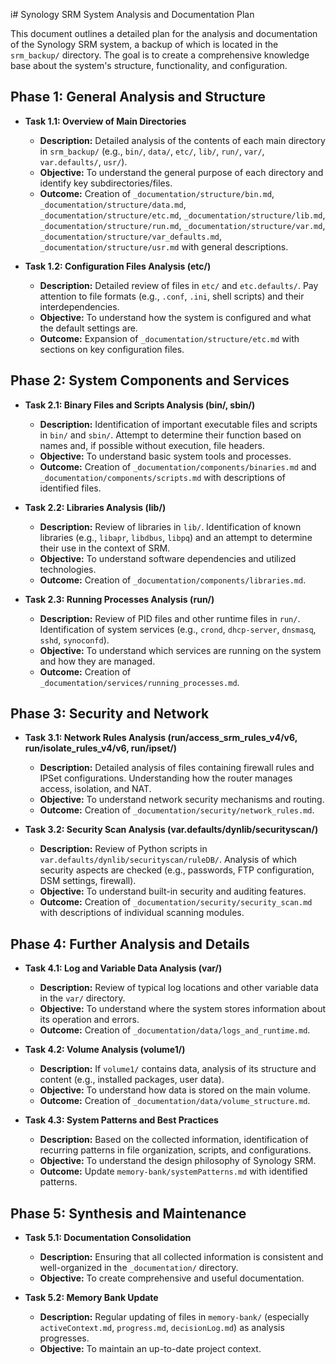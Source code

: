 i# Synology SRM System Analysis and Documentation Plan

This document outlines a detailed plan for the analysis and documentation of the Synology SRM system, a backup of which is located in the `srm_backup/` directory. The goal is to create a comprehensive knowledge base about the system's structure, functionality, and configuration.

## Phase 1: General Analysis and Structure

*   **Task 1.1: Overview of Main Directories**
    *   **Description:** Detailed analysis of the contents of each main directory in `srm_backup/` (e.g., `bin/`, `data/`, `etc/`, `lib/`, `run/`, `var/`, `var.defaults/`, `usr/`).
    *   **Objective:** To understand the general purpose of each directory and identify key subdirectories/files.
    *   **Outcome:** Creation of `_documentation/structure/bin.md`, `_documentation/structure/data.md`, `_documentation/structure/etc.md`, `_documentation/structure/lib.md`, `_documentation/structure/run.md`, `_documentation/structure/var.md`, `_documentation/structure/var_defaults.md`, `_documentation/structure/usr.md` with general descriptions.

*   **Task 1.2: Configuration Files Analysis (etc/)**
    *   **Description:** Detailed review of files in `etc/` and `etc.defaults/`. Pay attention to file formats (e.g., `.conf`, `.ini`, shell scripts) and their interdependencies.
    *   **Objective:** To understand how the system is configured and what the default settings are.
    *   **Outcome:** Expansion of `_documentation/structure/etc.md` with sections on key configuration files.

## Phase 2: System Components and Services

*   **Task 2.1: Binary Files and Scripts Analysis (bin/, sbin/)**
    *   **Description:** Identification of important executable files and scripts in `bin/` and `sbin/`. Attempt to determine their function based on names and, if possible without execution, file headers.
    *   **Objective:** To understand basic system tools and processes.
    *   **Outcome:** Creation of `_documentation/components/binaries.md` and `_documentation/components/scripts.md` with descriptions of identified files.

*   **Task 2.2: Libraries Analysis (lib/)**
    *   **Description:** Review of libraries in `lib/`. Identification of known libraries (e.g., `libapr`, `libdbus`, `libpq`) and an attempt to determine their use in the context of SRM.
    *   **Objective:** To understand software dependencies and utilized technologies.
    *   **Outcome:** Creation of `_documentation/components/libraries.md`.

*   **Task 2.3: Running Processes Analysis (run/)**
    *   **Description:** Review of PID files and other runtime files in `run/`. Identification of system services (e.g., `crond`, `dhcp-server`, `dnsmasq`, `sshd`, `synoconfd`).
    *   **Objective:** To understand which services are running on the system and how they are managed.
    *   **Outcome:** Creation of `_documentation/services/running_processes.md`.

## Phase 3: Security and Network

*   **Task 3.1: Network Rules Analysis (run/access_srm_rules_v4/v6, run/isolate_rules_v4/v6, run/ipset/)**
    *   **Description:** Detailed analysis of files containing firewall rules and IPSet configurations. Understanding how the router manages access, isolation, and NAT.
    *   **Objective:** To understand network security mechanisms and routing.
    *   **Outcome:** Creation of `_documentation/security/network_rules.md`.

*   **Task 3.2: Security Scan Analysis (var.defaults/dynlib/securityscan/)**
    *   **Description:** Review of Python scripts in `var.defaults/dynlib/securityscan/ruleDB/`. Analysis of which security aspects are checked (e.g., passwords, FTP configuration, DSM settings, firewall).
    *   **Objective:** To understand built-in security and auditing features.
    *   **Outcome:** Creation of `_documentation/security/security_scan.md` with descriptions of individual scanning modules.

## Phase 4: Further Analysis and Details

*   **Task 4.1: Log and Variable Data Analysis (var/)**
    *   **Description:** Review of typical log locations and other variable data in the `var/` directory.
    *   **Objective:** To understand where the system stores information about its operation and errors.
    *   **Outcome:** Creation of `_documentation/data/logs_and_runtime.md`.

*   **Task 4.2: Volume Analysis (volume1/)**
    *   **Description:** If `volume1/` contains data, analysis of its structure and content (e.g., installed packages, user data).
    *   **Objective:** To understand how data is stored on the main volume.
    *   **Outcome:** Creation of `_documentation/data/volume_structure.md`.

*   **Task 4.3: System Patterns and Best Practices**
    *   **Description:** Based on the collected information, identification of recurring patterns in file organization, scripts, and configurations.
    *   **Objective:** To understand the design philosophy of Synology SRM.
    *   **Outcome:** Update `memory-bank/systemPatterns.md` with identified patterns.

## Phase 5: Synthesis and Maintenance

*   **Task 5.1: Documentation Consolidation**
    *   **Description:** Ensuring that all collected information is consistent and well-organized in the `_documentation/` directory.
    *   **Objective:** To create comprehensive and useful documentation.

*   **Task 5.2: Memory Bank Update**
    *   **Description:** Regular updating of files in `memory-bank/` (especially `activeContext.md`, `progress.md`, `decisionLog.md`) as analysis progresses.
    *   **Objective:** To maintain an up-to-date project context.
